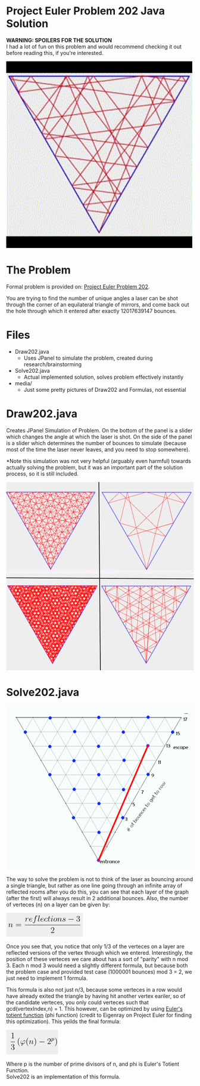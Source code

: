 # Project Euler Problem 202 Java Solution
<p><b>WARNING: SPOILERS FOR THE SOLUTION</b> <br> I had a lot of fun on this problem and would recommend checking it out before reading this, if you're interested.</p>
<img src="media/LaserSim.gif" width="500" />
  
# The Problem
<p>Formal problem is provided on: <a href="https://projecteuler.net/problem=202">Project Euler Problem 202</a>.</p>
<p>You are trying to find the number of unique angles a laser can be shot through the corner of an equilateral triangle of mirrors, and come back out the hole through which it entered after exactly 12017639147 bounces.</p>

# Files
- Draw202.java
    - Uses JPanel to simulate the problem, created during research/brainstorming 
- Solve202.java
    - Actual implemented solution, solves problem effectively instantly 
- media/
    - Just some pretty pictures of Draw202 and Formulas, not essential 

# Draw202.java
<p>Creates JPanel Simulation of Problem. On the bottom of the panel is a slider which changes the angle at which the laser is shot. On the side of the panel is a slider which determines the number of bounces to simulate (because most of the time the laser never leaves, and you need to stop somewhere).</p>
<p>*Note this simulation was not very helpful (arguably even harmful) towards actually solving the problem, but it was an important part of the solution process, so it is still included.</p>
<img src="media/LaserExample.png"/>

# Solve202.java
<img src="media/TriangleGrid.png" />
<p>The way to solve the problem is not to think of the laser as bouncing around a single triangle, but rather as one line going through an infinite array of reflected rooms after you do this, you can see that each layer of the graph (after the first) will always result in 2 additional bounces. Also, the number of verteces (n) on a layer can be given by:</p>
<img src="media/nDefinition.png" />
<p>Once you see that, you notice that only 1/3 of the verteces on a layer are reflected versions of the vertex through which we entered. Interestingly, the position of these verteces we care about has a sort of "parity" with n mod 3. Each n mod 3 would need a slightly different formula, but because both the problem case and provided test case (1000001 bounces) mod 3 = 2, we just need to implement 1 formula.</p>
<p>This formula is also not just n/3, because some verteces in a row would have already exited the triangle by having hit another vertex eariler, so of the candidate verteces, you only could verteces such that gcd(vertexIndex,n) = 1. This however, can be optimized by using <a href="https://en.wikipedia.org/wiki/Euler%27s_totient_function">Euler's totient function</a> (phi function) (credit to Eigenray on Project Euler for finding this optimization). This yeilds the final formula: </p>
<img src="media/ReflectionFunction.png" />
<p>Where p is the number of prime divisors of n, and phi is Euler's Totient Function. <br> Solve202 is an implementation of this formula.</p>


